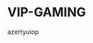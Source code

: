 # VIP-GAMING
azertyuiop
<!DOCTYPE html>
<html>
<head>
	<title></title>
</head>
<body>

</body>
</html>
